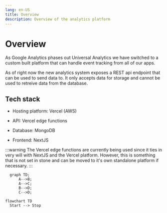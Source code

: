 ```yaml
---
lang: en-US
title: Overview
description: Overview of the analytics platform
---
```


# Overview

As Google Analytics phases out Universal Analytics we have switched to a custom built platform that can handle event tracking from all of our apps.

As of right now the new analytics system exposes a REST api endpoint that can be used to send data to. It only accepts data for storage and cannot be used to retreive data from the database.

## Tech stack

- Hosting platform: Vercel (AWS)

- API: Vercel edge functions

- Database: MongoDB

- Frontend: NextJS

:::warning
The Vercel edge functions are currently being used since it ties in very will with NextJS and the Vercel platform. However, this is something that is not set in stone and can be moved to it's own standalone platform if necessary.
:::

```mermaid
  graph TD;
      A-->B;
      A-->C;
      B-->D;
      C-->D;
```

```mermaid
flowchart TD
  Start --> Stop
```
